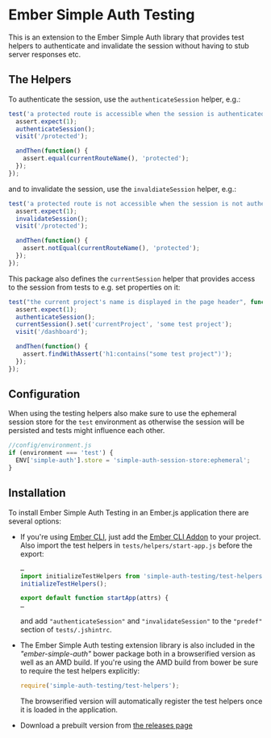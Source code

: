 # Ember Simple Auth Testing

This is an extension to the Ember Simple Auth library that provides test
helpers to authenticate and invalidate the session without having to stub
server responses etc.

## The Helpers

To authenticate the session, use the `authenticateSession` helper, e.g.:

```js
test('a protected route is accessible when the session is authenticated', function(assert) {
  assert.expect(1);
  authenticateSession();
  visit('/protected');

  andThen(function() {
    assert.equal(currentRouteName(), 'protected');
  });
});
```

and to invalidate the session, use the `invaldiateSession` helper, e.g.:

```js
test('a protected route is not accessible when the session is not authenticated', function(assert) {
  assert.expect(1);
  invalidateSession();
  visit('/protected');

  andThen(function() {
    assert.notEqual(currentRouteName(), 'protected');
  });
});
```

This package also defines the `currentSession` helper that provides access to
the session from tests to e.g. set properties on it:

```js
test("the current project's name is displayed in the page header", function(assert) {
  assert.expect(1);
  authenticateSession();
  currentSession().set('currentProject', 'some test project');
  visit('/dashboard');

  andThen(function() {
    assert.findWithAssert('h1:contains("some test project")');
  });
});
```

## Configuration

When using the testing helpers also make sure to use the ephemeral session
store for the `test` environment as otherwise the session will be persisted and
tests might influence each other.

```js
//config/environment.js
if (environment === 'test') {
  ENV['simple-auth'].store = 'simple-auth-session-store:ephemeral';
}
```

## Installation

To install Ember Simple Auth Testing in an Ember.js application there are
several options:

* If you're using [Ember CLI](https://github.com/stefanpenner/ember-cli), just
  add the
  [Ember CLI Addon](https://github.com/simplabs/ember-cli-simple-auth-testing)
  to your project. Also import the test helpers in `tests/helpers/start-app.js`
  before the export:

  ```js
  …
  import initializeTestHelpers from 'simple-auth-testing/test-helpers';
  initializeTestHelpers();

  export default function startApp(attrs) {
  …
  ```

  and add `"authenticateSession"` and `"invalidateSession"` to the `"predef"`
  section of `tests/.jshintrc`.

* The Ember Simple Auth testing extension library is also included in the
  _"ember-simple-auth"_ bower package both in a browserified version as well as
  an AMD build. If you're using the AMD build from bower be sure to require the
  test helpers explicitly:

  ```js
  require('simple-auth-testing/test-helpers');
  ```

  The browserified version will automatically register the test helpers once it
  is loaded in the application.
* Download a prebuilt version from
  [the releases page](https://github.com/simplabs/ember-simple-auth/releases)
